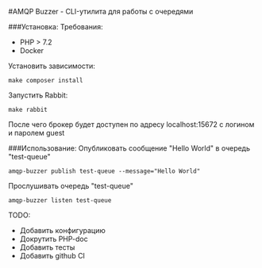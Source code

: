 #AMQP Buzzer - CLI-утилита для работы с очередями

###Установка:
Требования:
- PHP > 7.2
- Docker

Установить зависимости:
```
make composer install
```

Запустить Rabbit:
```
make rabbit
```
После чего брокер будет доступен по адресу localhost:15672 с логином и паролем guest

###Использование:
Опубликовать сообщение "Hello World" в очередь "test-queue"
```
amqp-buzzer publish test-queue --message="Hello World"
```

Прослушивать очередь "test-queue"
```
amqp-buzzer listen test-queue
```

TODO:
- Добавить конфигурацию
- Докрутить PHP-doc
- Добавить тесты
- Добавить github CI
